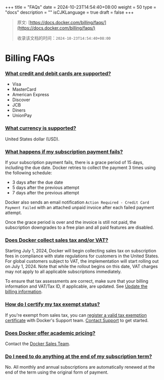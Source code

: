 +++
title = "FAQs"
date = 2024-10-23T14:54:40+08:00
weight = 50
type = "docs"
description = ""
isCJKLanguage = true
draft = false
+++

> 原文: [https://docs.docker.com/billing/faqs/](https://docs.docker.com/billing/faqs/)
>
> 收录该文档的时间：`2024-10-23T14:54:40+08:00`

# Billing FAQs

### [What credit and debit cards are supported?](https://docs.docker.com/billing/faqs/#what-credit-and-debit-cards-are-supported)

- Visa
- MasterCard
- American Express
- Discover
- JCB
- Diners
- UnionPay

### [What currency is supported?](https://docs.docker.com/billing/faqs/#what-currency-is-supported)

United States dollar (USD).

### [What happens if my subscription payment fails?](https://docs.docker.com/billing/faqs/#what-happens-if-my-subscription-payment-fails)

If your subscription payment fails, there is a grace period of 15 days, including the due date. Docker retries to collect the payment 3 times using the following schedule:

- 3 days after the due date
- 5 days after the previous attempt
- 7 days after the previous attempt

Docker also sends an email notification `Action Required - Credit Card Payment Failed` with an attached unpaid invoice after each failed payment attempt.

Once the grace period is over and the invoice is still not paid, the subscription downgrades to a free plan and all paid features are disabled.

### [Does Docker collect sales tax and/or VAT?](https://docs.docker.com/billing/faqs/#does-docker-collect-sales-tax-andor-vat)

Starting July 1, 2024, Docker will begin collecting sales tax on subscription fees in compliance with state regulations for customers in the United States. For global customers subject to VAT, the implementation will start rolling out on July 1, 2024. Note that while the rollout begins on this date, VAT charges may not apply to all applicable subscriptions immediately.

To ensure that tax assessments are correct, make sure that your billing information and VAT/Tax ID, if applicable, are updated. See [Update the billing information](https://docs.docker.com/billing/core-billing/details/).

### [How do I certify my tax exempt status?](https://docs.docker.com/billing/faqs/#how-do-i-certify-my-tax-exempt-status)

If you're exempt from sales tax, you can [register a valid tax exemption certificate](https://docs.docker.com/billing/tax-certificate/) with Docker's Support team. [Contact Support](https://hub.docker.com/support/contact) to get started.

### [Does Docker offer academic pricing?](https://docs.docker.com/billing/faqs/#does-docker-offer-academic-pricing)

Contact the [Docker Sales Team](https://www.docker.com/company/contact).

### [Do I need to do anything at the end of my subscription term?](https://docs.docker.com/billing/faqs/#do-i-need-to-do-anything-at-the-end-of-my-subscription-term)

No. All monthly and annual subscriptions are automatically renewed at the end of the term using the original form of payment.
